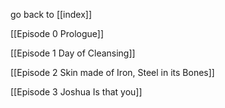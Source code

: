 go back to [[index]]

[[Episode 0 Prologue]]

[[Episode 1 Day of Cleansing]]

[[Episode 2 Skin made of Iron, Steel in its Bones]]

[[Episode 3 Joshua Is that you]]

